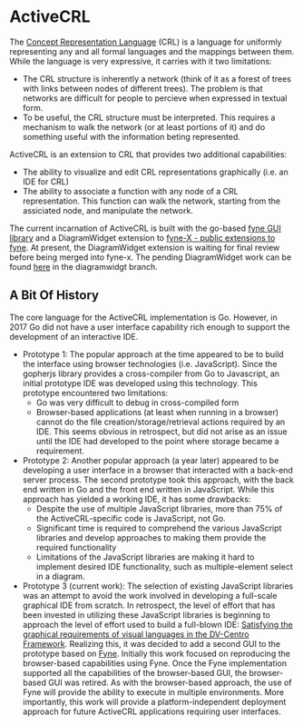 # ActiveCRL

The [Concept Representation Language](https://ieeexplore.ieee.org/document/8334433) (CRL) is a language for uniformly representing any and all formal languages and the mappings between them. While the language is very expressive, it carries with it two limitations: 
* The CRL structure is inherently a network (think of it as a forest of trees with links between nodes of different trees). The problem is that networks are difficult for people to percieve when expressed in textual form.
* To be useful, the CRL structure must be interpreted. This requires a mechanism to walk the network (or at least portions of it) and do something useful with the information beting represented.

ActiveCRL is an extension to CRL that provides two additional capabilities:
* The ability to visualize and edit CRL representations graphically (i.e. an IDE for CRL)
* The ability to associate a function with any node of a CRL representation. This function can walk the network, starting from the assiciated node, and manipulate the network. 

The current incarnation of ActiveCRL is built with the go-based [fyne GUI library](https://github.com/fyne-io/fyne) and a DiagramWidget extension to [fyne-X - public extensions to fyne](https://github.com/fyne-io/fyne-x). At present, the DiagramWidget extension is waiting for final review before being merged into fyne-x. The pending DiagramWidget work can be found [here](https://github.com/pbrown12303/fyne-x) in the diagramwidgt branch.

## A Bit Of History
The core language for the ActiveCRL implementation is Go. However, in 2017 Go did not have a user interface capability rich enough to support the development of an interactive IDE. 
* Prototype 1: The popular approach at the time appeared to be to build the interface using browser technologies (i.e. JavaScript). Since the gopherjs library provides a cross-compiler from Go to Javascript, an initial prototype IDE was developed using this technology. This prototype encountered two limitations:
  * Go was very difficult to debug in cross-compiled form
  * Browser-based applications (at least when running in a browser) cannot do the file creation/storage/retrieval actions required by an IDE. This seems obvious in retrospect, but did not arise as an issue until the IDE had developed to the point where storage became a requirement.
* Prototype 2: Another popular approach (a year later) appeared to be developing a user interface in a browser that interacted with a back-end server process. The second prototype took this approach, with the back end written in Go and the front end written in JavaScript. While this approach has yielded a working IDE, it has some drawbacks:
  * Despite the use of multiple JavaScript libraries, more than 75% of the ActiveCRL-specific code is JavaScript, not Go.
  * Significant time is required to comprehend the various JavaScript libraries and develop approaches to making them provide the required functionality
  * Limitations of the JavaScript libraries are making it hard to implement desired IDE functionality, such as multiple-element select in a diagram.
* Prototype 3 (current work): The selection of existing JavaScript libraries was an attempt to avoid the work involved in developing a full-scale graphical IDE from scratch. In retrospect, the level of effort that has been invested in utilizing these JavaScript libraries is beginning to approach the level of effort used to build a full-blown IDE: [Satisfying the graphical requirements of visual languages in the DV-Centro Framework](https://ieeexplore.ieee.org/document/626562). Realizing this, it was decided to add a second GUI to the prototype based on [Fyne](https://fyne.io/). Initially this work focused on reproducing the browser-based capabilities using Fyne. Once the Fyne implementation supported all the capabilities of the browser-based GUI, the browser-based GUI was retired. As with the browser-based approach, the use of Fyne will provide the ability to execute in multiple environments. More importantly, this work will provide a platform-independent deployment approach for future ActiveCRL applications requiring user interfaces.

